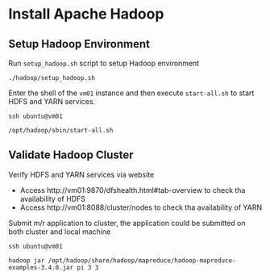 # Install Apache Hadoop

## Setup Hadoop Environment

Run `setup_hadoop.sh` script to setup Hadoop environment

```shell
./hadoop/setup_hadoop.sh
```

Enter the shell of the `vm01` instance and then execute `start-all.sh` to start HDFS and YARN services.

```shell
ssh ubuntu@vm01

/opt/hadoop/sbin/start-all.sh
```

## Validate Hadoop Cluster

Verify HDFS and YARN services via website

- Access http://vm01:9870/dfshealth.html#tab-overview to check tha availability of HDFS
- Access http://vm01:8088/cluster/nodes to check tha availability of YARN

Submit m/r application to cluster, the application could be submitted on both cluster and local machine

```shell
ssh ubuntu@vm01

hadoop jar /opt/hadoop/share/hadoop/mapreduce/hadoop-mapreduce-examples-3.4.0.jar pi 3 3
```